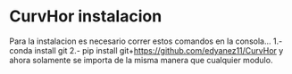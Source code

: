 # CurvHor instalacion
Para la instalacion es necesario correr estos comandos en la consola...
1.- conda install git
2.- pip install git+https://github.com/edyanez11/CurvHor
y ahora solamente se importa de la misma manera que cualquier modulo.
